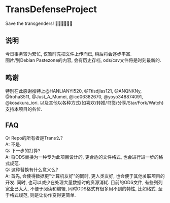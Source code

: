 # TransDefenseProject
Save the transgenders! 🏳️‍⚧️🏳️‍⚧️🏳️‍⚧️
## 说明
今日事务较为繁忙, 仅暂时先把文件上传而已, 稍后将会逐步丰富.  
图片/到Debian Pastezone的内容, 会有历史存档, ods/csv文件将是时刻最新的.
## 鸣谢
特别在此感谢推特上@HANLIANYI520, @Ttisdjlas121, @ANQNKNy, @IrohaS511, @Just_A_Mumei, @ice06382670, @yoyo348874091, @kosakura_iori. 以及其他以各种方式(如喜欢/转推/书签/分享/Star/Fork/Watch)支持本项目的各位.
## FAQ
Q: Repo的所有者是Trans么?  
A: 不是.  
Q: 下一步的打算?  
A: 将ODS替换为一种专为此项目设计的, 更合适的文件格式, 也会进行进一步的格式规范.  
Q: 这种替换有什么意义么?  
A: 首先, 会使得数据更"计算机友好"的同时, 更人类友好, 也会便于其他关联项目的开发. 同时, 也可以减少在处理大量数据时的资源消耗. 目前的ODS文件, 有些列列宽业已太大, 不便于阅读和编辑, 同时ODS格式有很多用不到的特性, 比如格式. 至于格式规范, 则是让协作变得更简单.
